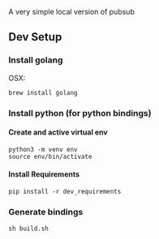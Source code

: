 A very simple local version of pubsub

## Dev Setup

### Install golang

OSX:

```
brew install golang
```

### Install python (for python bindings)

#### Create and active virtual env

```
python3 -m venv env
source env/bin/activate
```

#### Install Requirements

```
pip install -r dev_requirements
```

### Generate bindings

```
sh build.sh
```
